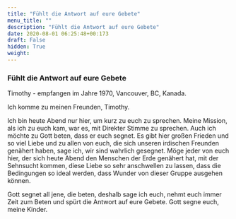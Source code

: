 ```yaml
---
title: "Fühlt die Antwort auf eure Gebete"
menu_title: ""
description: "Fühlt die Antwort auf eure Gebete"
date: 2020-08-01 06:25:48+00:173
draft: False
hidden: True
weight:
---
```

### Fühlt die Antwort auf eure Gebete

Timothy - empfangen im Jahre 1970, Vancouver, BC, Kanada.

Ich komme zu meinen Freunden, Timothy.

Ich bin heute Abend nur hier, um kurz zu euch zu sprechen. Meine Mission, als ich zu euch kam, war es, mit Direkter Stimme zu sprechen. Auch ich möchte zu Gott beten, dass er euch segnet. Es gibt hier großen Frieden und so viel Liebe und zu allen von euch, die sich unseren irdischen Freunden genähert haben, sage ich, wir sind wahrlich gesegnet. Möge jeder von euch hier, der sich heute Abend den Menschen der Erde genähert hat, mit der Sehnsucht kommen, diese Liebe so sehr anschwellen zu lassen, dass die Bedingungen so ideal werden, dass Wunder von dieser Gruppe ausgehen können.

Gott segnet all jene, die beten, deshalb sage ich euch, nehmt euch immer Zeit zum Beten und spürt die Antwort auf eure Gebete. Gott segne euch, meine Kinder.

